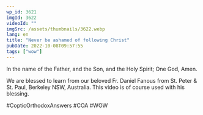 ```yaml
---
wp_id: 3621
imgId: 3622
videoId: ""
imgSrc: /assets/thumbnails/3622.webp
lang: en
title: "Never be ashamed of following Christ"
pubDate: 2022-10-08T09:57:55
tags: ["wow"]
---
```


<!-- page: 6 -->

<p>In the name of the Father, and the Son, and the Holy Spirit; One God, Amen. </p>
<p>We are blessed to learn from our beloved Fr. Daniel Fanous from St. Peter & St. Paul, Berkeley NSW, Australia. This video is of course used with his blessing.</p>
<p>#CopticOrthodoxAnswers​ #COA​ #WOW​</p>
